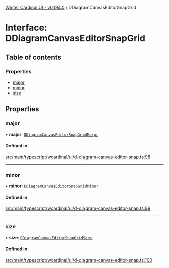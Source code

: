 [Winter Cardinal UI - v0.194.0](../index.md) / DDiagramCanvasEditorSnapGrid

# Interface: DDiagramCanvasEditorSnapGrid

## Table of contents

### Properties

- [major](DDiagramCanvasEditorSnapGrid.md#major)
- [minor](DDiagramCanvasEditorSnapGrid.md#minor)
- [size](DDiagramCanvasEditorSnapGrid.md#size)

## Properties

### major

• **major**: [`DDiagramCanvasEditorSnapGridMajor`](DDiagramCanvasEditorSnapGridMajor.md)

#### Defined in

[src/main/typescript/wcardinal/ui/d-diagram-canvas-editor-snap.ts:98](https://github.com/winter-cardinal/winter-cardinal-ui/blob/v0.194.0/src/main/typescript/wcardinal/ui/d-diagram-canvas-editor-snap.ts#L98)

___

### minor

• **minor**: [`DDiagramCanvasEditorSnapGridMinor`](DDiagramCanvasEditorSnapGridMinor.md)

#### Defined in

[src/main/typescript/wcardinal/ui/d-diagram-canvas-editor-snap.ts:99](https://github.com/winter-cardinal/winter-cardinal-ui/blob/v0.194.0/src/main/typescript/wcardinal/ui/d-diagram-canvas-editor-snap.ts#L99)

___

### size

• **size**: [`DDiagramCanvasEditorSnapGridSize`](../index.md#ddiagramcanvaseditorsnapgridsize)

#### Defined in

[src/main/typescript/wcardinal/ui/d-diagram-canvas-editor-snap.ts:100](https://github.com/winter-cardinal/winter-cardinal-ui/blob/v0.194.0/src/main/typescript/wcardinal/ui/d-diagram-canvas-editor-snap.ts#L100)
